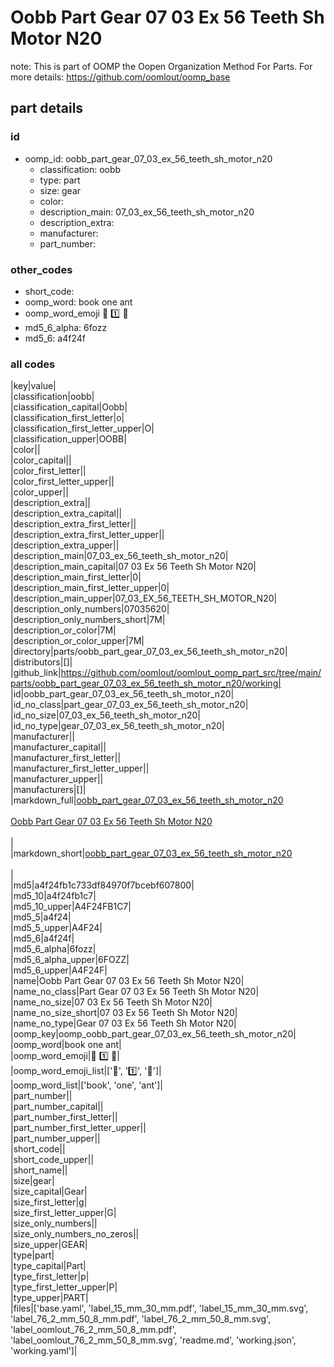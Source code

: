 # Oobb Part Gear 07 03 Ex 56 Teeth Sh Motor N20  

note: This is part of OOMP the Oopen Organization Method For Parts. For more details: https://github.com/oomlout/oomp_base

##  part details





### id
* oomp_id: oobb_part_gear_07_03_ex_56_teeth_sh_motor_n20
  * classification: oobb
  * type: part
  * size: gear
  * color: 
  * description_main: 07_03_ex_56_teeth_sh_motor_n20
  * description_extra: 
  * manufacturer: 
  * part_number: 

### other_codes
* short_code: 
* oomp_word: book one ant
* oomp_word_emoji :book: :one: :ant:
* md5_6_alpha: 6fozz
* md5_6: a4f24f

### all codes 
|key|value|  
|classification|oobb|  
|classification_capital|Oobb|  
|classification_first_letter|o|  
|classification_first_letter_upper|O|  
|classification_upper|OOBB|  
|color||  
|color_capital||  
|color_first_letter||  
|color_first_letter_upper||  
|color_upper||  
|description_extra||  
|description_extra_capital||  
|description_extra_first_letter||  
|description_extra_first_letter_upper||  
|description_extra_upper||  
|description_main|07_03_ex_56_teeth_sh_motor_n20|  
|description_main_capital|07 03 Ex 56 Teeth Sh Motor N20|  
|description_main_first_letter|0|  
|description_main_first_letter_upper|0|  
|description_main_upper|07_03_EX_56_TEETH_SH_MOTOR_N20|  
|description_only_numbers|07035620|  
|description_only_numbers_short|7M|  
|description_or_color|7M|  
|description_or_color_upper|7M|  
|directory|parts/oobb_part_gear_07_03_ex_56_teeth_sh_motor_n20|  
|distributors|[]|  
|github_link|https://github.com/oomlout/oomlout_oomp_part_src/tree/main/parts/oobb_part_gear_07_03_ex_56_teeth_sh_motor_n20/working|  
|id|oobb_part_gear_07_03_ex_56_teeth_sh_motor_n20|  
|id_no_class|part_gear_07_03_ex_56_teeth_sh_motor_n20|  
|id_no_size|07_03_ex_56_teeth_sh_motor_n20|  
|id_no_type|gear_07_03_ex_56_teeth_sh_motor_n20|  
|manufacturer||  
|manufacturer_capital||  
|manufacturer_first_letter||  
|manufacturer_first_letter_upper||  
|manufacturer_upper||  
|manufacturers|[]|  
|markdown_full|[oobb_part_gear_07_03_ex_56_teeth_sh_motor_n20](https://github.com/oomlout/oomlout_oomp_part_src/tree/main/parts/oobb_part_gear_07_03_ex_56_teeth_sh_motor_n20/working)<br>[](https://github.com/oomlout/oomlout_oomp_part_src/tree/main/parts/oobb_part_gear_07_03_ex_56_teeth_sh_motor_n20/working)<br>[Oobb Part Gear 07 03 Ex 56 Teeth Sh Motor N20](https://github.com/oomlout/oomlout_oomp_part_src/tree/main/parts/oobb_part_gear_07_03_ex_56_teeth_sh_motor_n20/working)<br><br>|  
|markdown_short|[oobb_part_gear_07_03_ex_56_teeth_sh_motor_n20](https://github.com/oomlout/oomlout_oomp_part_src/tree/main/parts/oobb_part_gear_07_03_ex_56_teeth_sh_motor_n20/working)<br><br>|  
|md5|a4f24fb1c733df84970f7bcebf607800|  
|md5_10|a4f24fb1c7|  
|md5_10_upper|A4F24FB1C7|  
|md5_5|a4f24|  
|md5_5_upper|A4F24|  
|md5_6|a4f24f|  
|md5_6_alpha|6fozz|  
|md5_6_alpha_upper|6FOZZ|  
|md5_6_upper|A4F24F|  
|name|Oobb Part Gear 07 03 Ex 56 Teeth Sh Motor N20|  
|name_no_class|Part Gear 07 03 Ex 56 Teeth Sh Motor N20|  
|name_no_size|07 03 Ex 56 Teeth Sh Motor N20|  
|name_no_size_short|07 03 Ex 56 Teeth Sh Motor N20|  
|name_no_type|Gear 07 03 Ex 56 Teeth Sh Motor N20|  
|oomp_key|oomp_oobb_part_gear_07_03_ex_56_teeth_sh_motor_n20|  
|oomp_word|book one ant|  
|oomp_word_emoji|:book: :one: :ant:|  
|oomp_word_emoji_list|[':book:', ':one:', ':ant:']|  
|oomp_word_list|['book', 'one', 'ant']|  
|part_number||  
|part_number_capital||  
|part_number_first_letter||  
|part_number_first_letter_upper||  
|part_number_upper||  
|short_code||  
|short_code_upper||  
|short_name||  
|size|gear|  
|size_capital|Gear|  
|size_first_letter|g|  
|size_first_letter_upper|G|  
|size_only_numbers||  
|size_only_numbers_no_zeros||  
|size_upper|GEAR|  
|type|part|  
|type_capital|Part|  
|type_first_letter|p|  
|type_first_letter_upper|P|  
|type_upper|PART|  
|files|['base.yaml', 'label_15_mm_30_mm.pdf', 'label_15_mm_30_mm.svg', 'label_76_2_mm_50_8_mm.pdf', 'label_76_2_mm_50_8_mm.svg', 'label_oomlout_76_2_mm_50_8_mm.pdf', 'label_oomlout_76_2_mm_50_8_mm.svg', 'readme.md', 'working.json', 'working.yaml']|  
